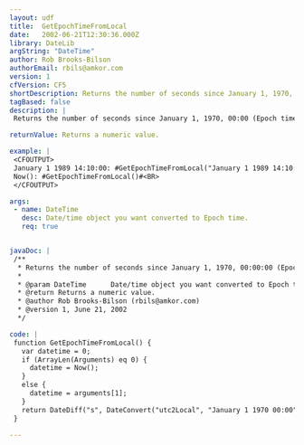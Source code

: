 ```yaml
---
layout: udf
title:  GetEpochTimeFromLocal
date:   2002-06-21T12:30:36.000Z
library: DateLib
argString: "DateTime"
author: Rob Brooks-Bilson
authorEmail: rbils@amkor.com
version: 1
cfVersion: CF5
shortDescription: Returns the number of seconds since January 1, 1970, 00&#58;00&#58;00 (Epoch time).
tagBased: false
description: |
 Returns the number of seconds since January 1, 1970, 00:00 (Epoch time), with the conversion for the server's offset from GMT factored in. Can be passed a datetime value, or defaults to Now().  Note that epoch time functions are only valid through 2038.

returnValue: Returns a numeric value.

example: |
 <CFOUTPUT>
 January 1 1989 14:10:00: #GetEpochTimeFromLocal("January 1 1989 14:10:00")#<BR>
 Now(): #GetEpochTimeFromLocal()#<BR>
 </CFOUTPUT>

args:
 - name: DateTime
   desc: Date/time object you want converted to Epoch time.
   req: true


javaDoc: |
 /**
  * Returns the number of seconds since January 1, 1970, 00:00:00 (Epoch time).
  * 
  * @param DateTime      Date/time object you want converted to Epoch time. (Required)
  * @return Returns a numeric value. 
  * @author Rob Brooks-Bilson (rbils@amkor.com) 
  * @version 1, June 21, 2002 
  */

code: |
 function GetEpochTimeFromLocal() {
   var datetime = 0;
   if (ArrayLen(Arguments) eq 0) {
     datetime = Now();
   }
   else {
     datetime = arguments[1];
   }
   return DateDiff("s", DateConvert("utc2Local", "January 1 1970 00:00"), datetime);
 }

---
```


